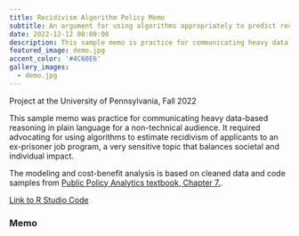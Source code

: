 ```yaml
---
title: Recidivism Algorithm Policy Memo
subtitle: An argument for using algorithms appropriately to predict recidivism.
date: 2022-12-12 00:00:00
description: This sample memo is practice for communicating heavy data-based reasoning in plain language for a non-technical audience. It required advocating for using algorithms to estimate recidivism of applicants to an ex-prisoner job program, a very sensitive topic that balances societal and individual impact.
featured_image: demo.jpg
accent_color: '#4C60E6'
gallery_images:
  - demo.jpg
---
```


Project at the University of Pennsylvania, Fall 2022

This sample memo was practice for communicating heavy data-based reasoning in plain language for a non-technical audience. It required advocating for using algorithms to estimate recidivism of applicants to an ex-prisoner job program, a very sensitive topic that balances societal and individual impact. 

The modeling and cost-benefit analysis is based on cleaned data and code samples from [Public Policy Analytics textbook, Chapter 7.](https://urbanspatial.github.io/PublicPolicyAnalytics/people-based-ml-models-algorithmic-fairness.html). 

[Link to R Studio Code]()

### Memo


